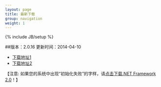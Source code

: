 ```yaml
---
layout: page
title: 最新下载
group: navigation
weight: 1
---
```


{% include JB/setup %}

##版本：2.0.16 更新时间：2014-04-10

  - <a href="http://pan.baidu.com/s/1pJseDgn" target="_blank">下载地址1</a>
  - <a href="http://url.cn/NzpUla" target="_blank">下载地址2</a>
  
【注意: 如果您的系统中出现“初始化失败”的字样，请<a href="http://download.microsoft.com/download/c/6/e/c6e88215-0178-4c6c-b5f3-158ff77b1f38/NetFx20SP2_x86.exe" target="_blank">点击下载.NET Framework 2.0</a>！】

